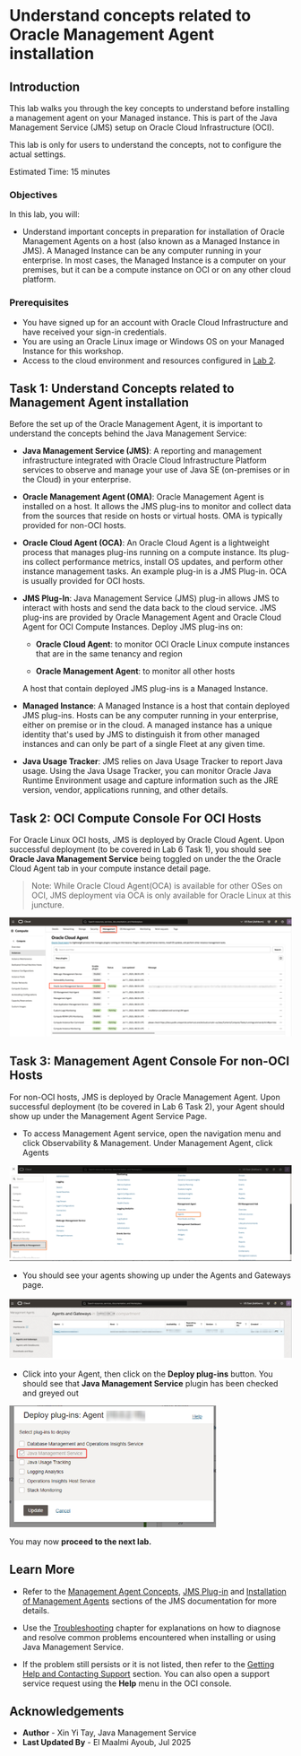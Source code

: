 # Understand concepts related to Oracle Management Agent installation

## Introduction

This lab walks you through the key concepts to understand before installing a management agent on your Managed instance. This is part of the Java Management Service (JMS) setup on Oracle Cloud Infrastructure (OCI).

This lab is only for users to understand the concepts, not to configure the actual settings.

Estimated Time: 15 minutes

### Objectives

In this lab, you will:

- Understand important concepts in preparation for installation of Oracle Management Agents on a host (also known as a Managed Instance in JMS). A Managed Instance can be any computer running in your enterprise. In most cases, the Managed Instance is a computer on your premises, but it can be a compute instance on OCI or on any other cloud platform.

### Prerequisites
- You have signed up for an account with Oracle Cloud Infrastructure and have received your sign-in credentials.
- You are using an Oracle Linux image or Windows OS on your Managed Instance for this workshop.
- Access to the cloud environment and resources configured in [Lab 2](?lab=set-up-oci-for-jms).

## Task 1: Understand Concepts related to Management Agent installation

Before the set up of the Oracle Management Agent, it is important to understand the concepts behind the Java Management Service:

- **Java Management Service (JMS)**: A reporting and management infrastructure integrated with Oracle Cloud Infrastructure Platform services to observe and manage your use of Java SE (on-premises or in the Cloud) in your enterprise.

- **Oracle Management Agent (OMA)**: Oracle Management Agent is installed on a host. It allows the JMS plug-ins to monitor and collect data from the sources that reside on hosts or virtual hosts. OMA is typically provided for non-OCI hosts.

- **Oracle Cloud Agent (OCA)**: An Oracle Cloud Agent is a lightweight process that manages plug-ins running on a compute instance. Its plug-ins collect performance metrics, install OS updates, and perform other instance management tasks. An example plug-in is a JMS Plug-in. OCA is usually provided for OCI hosts.

- **JMS Plug-In**: Java Management Service (JMS) plug-in allows JMS to interact with hosts and send the data back to the cloud service. JMS plug-ins are provided by Oracle Management Agent and Oracle Cloud Agent for OCI Compute Instances.
Deploy JMS plug-ins on:

    * **Oracle Cloud Agent**: to monitor OCI Oracle Linux compute instances that are in the same tenancy and region

    * **Oracle Management Agent**: to monitor all other hosts

  A host that contain deployed JMS plug-ins is a Managed Instance.

- **Managed Instance**: A Managed Instance is a host that contain deployed JMS plug-ins. Hosts can be any computer running in your enterprise, either on premise or in the cloud. A managed instance has a unique identity that's used by JMS to distinguish it from other managed instances and can only be part of a single Fleet at any given time.

- **Java Usage Tracker**: JMS relies on Java Usage Tracker to report Java usage. Using the Java Usage Tracker, you can monitor Oracle Java Runtime Environment usage and capture information such as the JRE version, vendor, applications running, and other details.

## Task 2: OCI Compute Console For OCI Hosts

For Oracle Linux OCI hosts, JMS is deployed by Oracle Cloud Agent. Upon successful deployment (to be covered in Lab 6 Task 1), you should see **Oracle Java Management Service** being toggled on under the the Oracle Cloud Agent tab in your compute instance detail page.

> Note: While Oracle Cloud Agent(OCA) is available for other OSes on OCI, JMS deployment via OCA is only available for Oracle Linux at this juncture.

![image of JMS plugin on OCI Managed Instances](images/jms-plugin-oci.png)

## Task 3: Management Agent Console For non-OCI Hosts

For non-OCI hosts, JMS is deployed by Oracle Management Agent. Upon successful deployment (to be covered in Lab 6 Task 2), your Agent should show up under the Management Agent Service Page.

- To access Management Agent service, open the navigation menu and click Observability & Management. Under Management Agent, click Agents

![image of navigation to Management Agent service](images/console-nav-oma.png)

- You should see your agents showing up under the Agents and Gateways page.

![image of list of Management Agents](images/oma-agent-page.png)

- Click into your Agent, then click on the **Deploy plug-ins** button. You should see that **Java Management Service** plugin has been checked and greyed out

![image of JMS plugin on non-OCI Managed Instances](images/jms-plugin-non-oci-jms9.png)

You may now **proceed to the next lab.**

## Learn More

* Refer to the [Management Agent Concepts](https://docs.oracle.com/en-us/iaas/management-agents/doc/you-begin.html),
  [JMS Plug-in](https://docs.oracle.com/en-us/iaas/jms/doc/management-agent.html#AJSUG-GUID-7BC69124-4807-4D79-B89B-2605D7EE9E71) and [Installation of Management Agents](https://docs.oracle.com/en-us/iaas/management-agents/doc/install-management-agent-chapter.html) sections of the JMS documentation for more details.

* Use the [Troubleshooting](https://docs.oracle.com/en-us/iaas/jms/doc/troubleshooting.html#GUID-2D613C72-10F3-4905-A306-4F2673FB1CD3) chapter for explanations on how to diagnose and resolve common problems encountered when installing or using Java Management Service.

* If the problem still persists or it is not listed, then refer to the [Getting Help and Contacting Support](https://docs.oracle.com/en-us/iaas/Content/GSG/Tasks/contactingsupport.htm) section. You can also open a support service request using the **Help** menu in the OCI console.


## Acknowledgements

* **Author** - Xin Yi Tay, Java Management Service
* **Last Updated By** - El Maalmi Ayoub, Jul 2025